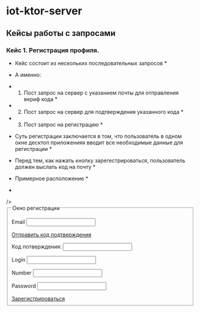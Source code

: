 # iot-ktor-server
## Кейсы работы с запросами

### Кейс 1. Регистрация профиля.
* Кейс состоит из нескольких последовательных запросов *
* А именно: 
* 1. Пост запрос на сервер с указанием почты для отправления вериф кода *
* 2. Пост запрос на сервер для подтверждения указанного кода *
* 3. Пост запрос на регистрацию *

* Суть регистрации заключается в том, что пользователь в одном окне десктоп приложенияя вводит все необходимые данные для регистрации *
* Перед тем, как нажать кнопку зарегестрироваться, пользователь должен выслать код на почту *
* Примерное расположение *

* <!doctype html>
<html lang="ru">
<head>
  <meta charset="utf-8" />
  <title></title> />
</head>
<body>
<form>
	<fieldset>
		<legend>Окно регистрации</legend>
		   <p><label for="name">Email <em> </em></label><input type="text" id="name"></p>
			<a href=#>Отправить код подтверждения</a>
			<p>Код потверждения: <label for="code"></label><input type="number" id="code"></p>
    		<p><label for="email">Login<em> </em></label><input type="email" id="email"></p>
			<p><label for="number">Number<em> </em></label><input type="number" id="number"></p>
			<p><label for="password">Password<em> </em></label><input type="password" id="password"></p>
			<a href=#>Зарегистрироваться</a>
	</fieldset>
</form>
</body>
</html>
